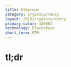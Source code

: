 ```yaml
---
title: Ethereum
category: Cryptocurrency
layout: 2018/cryptocurrency
primary_color: 4A90E2
technology: Blockchain
short_form: ETH
---
```


# tl;dr